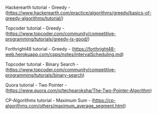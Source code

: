 Hackerearth tutorial - Greedy - (https://www.hackerearth.com/practice/algorithms/greedy/basics-of-greedy-algorithms/tutorial/)

Topcoder tutorial - Greedy - (https://www.topcoder.com/community/competitive-programming/tutorials/greedy-is-good/)

Forthright48 tutorial - Greedy - (https://forthright48-web.herokuapp.com/cpps/notes/intervalScheduling.md)

Topcoder tutorial - Binary Search - (https://www.topcoder.com/community/competitive-programming/tutorials/binary-search)

Quora tutorial - Two Pointer - (https://www.quora.com/q/techparoksha/The-Two-Pointer-Algorithm)

CP-Algorithms tutorial - Maximum Sum - (https://cp-algorithms.com/others/maximum_average_segment.html)

